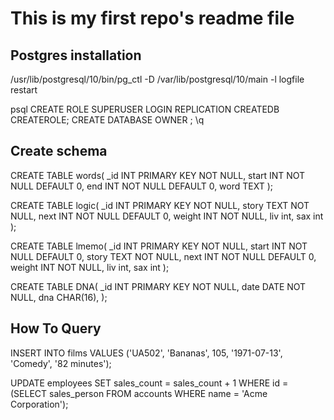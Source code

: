 # This is my first repo's readme file
## Postgres installation
/usr/lib/postgresql/10/bin/pg_ctl -D /var/lib/postgresql/10/main -l logfile restart

psql
CREATE ROLE <username> SUPERUSER LOGIN REPLICATION CREATEDB CREATEROLE;
CREATE DATABASE <username> OWNER <username>;
\q


## Create schema

CREATE TABLE words(
   _id INT PRIMARY KEY     NOT NULL,
   start           INT    NOT NULL DEFAULT 0,
   end            INT     NOT NULL DEFAULT 0,
   word        	TEXT
);

CREATE TABLE logic(
   _id INT PRIMARY KEY     NOT NULL,
   story           TEXT    NOT NULL,
   next            INT     NOT NULL DEFAULT 0,
   weight 			INT 	NOT NULL,
   liv int,
   sax int
);

CREATE TABLE lmemo(
   _id INT PRIMARY KEY     NOT NULL,
   start           INT    NOT NULL DEFAULT 0,
   story           TEXT    NOT NULL,
   next            INT     NOT NULL DEFAULT 0,
   weight 			INT 	NOT NULL,
   liv int,
   sax int
);

CREATE TABLE DNA(
   _id INT PRIMARY KEY     NOT NULL,
   date           DATE    NOT NULL,
   dna            CHAR(16),
);



## How To Query

INSERT INTO films VALUES
    ('UA502', 'Bananas', 105, '1971-07-13', 'Comedy', '82 minutes');

UPDATE employees SET sales_count = sales_count + 1 WHERE id =
  (SELECT sales_person FROM accounts WHERE name = 'Acme Corporation');